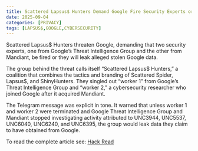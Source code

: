 ```yaml
---
title: Scattered Lapsus$ Hunters Demand Google Fire Security Experts or Face Data Leak
date: 2025-09-04
categories: [PRIVACY]
tags: [LAPSUS$,GOOGLE,CYBERSECURITY]
---
```


Scattered Lapsus$ Hunters threaten Google, demanding that two security experts, one from Google’s Threat Intelligence Group and the other from Mandiant, be fired or they will leak alleged stolen Google data.

The group behind the threat calls itself “Scattered Lapsus$ Hunters,” a coalition that combines the tactics and branding of Scattered Spider, Lapsus$, and ShinyHunters. They singled out “worker 1” from Google’s Threat Intelligence Group and “worker 2,” a cybersecurity researcher who joined Google after it acquired Mandiant.

The Telegram message was explicit in tone. It warned that unless worker 1 and worker 2 were terminated and Google Threat Intelligence Group and Mandiant stopped investigating activity attributed to UNC3944, UNC5537, UNC6040, UNC6240, and UNC6395, the group would leak data they claim to have obtained from Google.

To read the complete article see: [Hack Read](https://hackread.com/scattered-lapsus-hunters-google-fire-experts-data-leak/) 